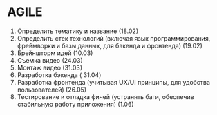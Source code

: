 # AGILE

1. Определить тематику и название (18.02)
2. Определить стек технологий (включая язык программирования, фреймворки и базы данных, для бэкенда и фронтенда) (19.02)
3. Брейншторм идей (10.03)
4. Съемка видео (24.03)
5. Монтаж видео (31.03)
6. Разработка бэкенда ( 31.04)
7. Разработка фронтенда (учитывая UX/UI принципы, для удобства пользователей) (26.05)
8. Тестирование и отладка фичей (устранять баги, обеспечив стабильную работу приложения) (1.06)
